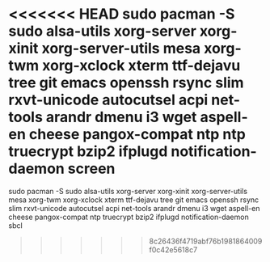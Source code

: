 <<<<<<< HEAD
sudo pacman -S sudo alsa-utils xorg-server xorg-xinit xorg-server-utils mesa xorg-twm xorg-xclock xterm ttf-dejavu tree git emacs openssh rsync slim rxvt-unicode autocutsel acpi net-tools arandr dmenu i3 wget aspell-en cheese pangox-compat ntp ntp truecrypt bzip2 ifplugd notification-daemon screen
=======
sudo pacman -S sudo alsa-utils xorg-server xorg-xinit xorg-server-utils mesa xorg-twm xorg-xclock xterm ttf-dejavu tree git emacs openssh rsync slim rxvt-unicode autocutsel acpi net-tools arandr dmenu i3 wget aspell-en cheese pangox-compat ntp truecrypt bzip2 ifplugd notification-daemon sbcl
>>>>>>> 8c26436f4719abf76b1981864009f0c42e5618c7



